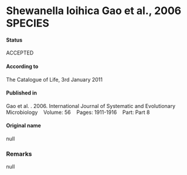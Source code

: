 # Shewanella loihica Gao et al., 2006 SPECIES

#### Status
ACCEPTED

#### According to
The Catalogue of Life, 3rd January 2011

#### Published in
Gao et al. . 2006. International Journal of Systematic and Evolutionary Microbiology    Volume: 56    Pages: 1911-1916    Part: Part 8

#### Original name
null

### Remarks
null